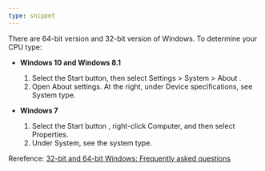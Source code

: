 ```yaml
---
type: snippet
---
```


There are 64-bit version and 32-bit version of Windows. To determine your CPU type:

- **Windows 10 and Windows 8.1**

    1. Select the Start  button, then select Settings > System > About .
    2. Open About settings. At the right, under Device specifications, see System type.

- **Windows 7**

    1. Select the Start button , right-click Computer, and then select Properties.
    2. Under System, see the system type.


Rerefence: [32-bit and 64-bit Windows: Frequently asked questions](https://support.microsoft.com/en-us/help/15056/windows-32-64-bit-faq)

